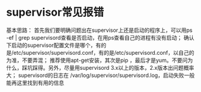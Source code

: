 # supervisor常见报错
基本思路：
首先我们要明确问题出在supervisor上还是启动的程序上，可以用ps -ef | grep supervisord查看是否启动，在用ps查看自己的进程有没有启动；
确认下启动的supervisor配置文件是哪个，有的是/etc/supervisor/supervisord.conf，有的是/etc/supervisord.conf，以自己的为准，不要弄混；
推荐使用apt-get安装，其次是pip ，最后才是yum。不要问为什么，踩坑踩得。另外，尽量用supervisord 3.x以上的版本，2.x版本出问题概率大；
supervisord的日志在 /var/log/supervisor/supervisord.log，启动失败一般能再这里找到有用的信息

<!--stackedit_data:
eyJoaXN0b3J5IjpbLTEwODcxMzg1Ml19
-->